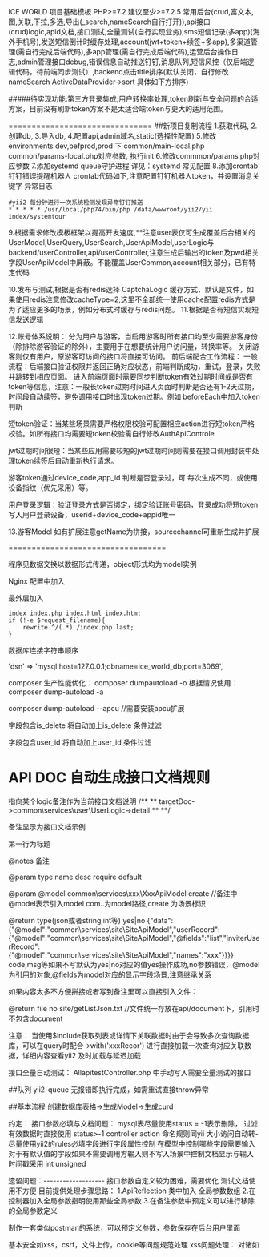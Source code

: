 ICE WORLD 
项目基础模板
PHP>=7.2 建议至少>=7.2.5
常用后台(crud,富文本,图,关联,下拉,多选,导出(_search,nameSearch自行打开)),api接口(crud)logic,apid文档,接口测试,全量测试(自行实现业务),sms短信记录(多app)(海外手机号),发送短信倒计时缓存处理,account(jwt+token+续签+多app),多渠道管理(需自行完成后端代码),多app管理(需自行完成后端代码),运营后台操作日志,admin管理接口debug,错误信息自动推送钉钉,消息队列,短信风控（仅后端逻辑代码，待前端同步测试）,backend点击title排序(默认关闭，自行修改nameSearch ActiveDataProvider->sort 具体如下方排序)

#####待实现功能:第三方登录集成,用户转换率处理,token刷新与安全问题的合适方案，目前没有刷新token方案不是太适合端token与更大的适用范围。


===============================
##新项目复制流程
1.获取代码,
2.创建db,
3.导入db,
4.配置api,admin域名,static(选择性配置)
5.修改environments dev,befprod,prod 下 common/main-local.php common/params-local.php对应参数, 执行init
6.修改commmon/params.php对应参数
7.添加systemd queue守护进程 详见：systemd 常见配置
8.添加crontab 钉钉错误提醒机器人 crontab代码如下,注意配置钉钉机器人token，并设置消息关键字 异常日志
```
#yii2 每分钟进行一次系统检测发现异常钉钉推送
* * * * * /usr/local/php74/bin/php /data/wwwroot/yii2/yii index/systemtour
```
9.根据需求修改模板框架以提高开发速度,**注意user表仅可生成覆盖后台相关的UserModel,UserQuery,UserSearch,UserApiModel,userLogic与backend/userController,api/userController,注意生成后输出的token及pwd相关字段UserApiModel中屏蔽。不能覆盖UserCommon,account相关部分，已有特定代码

10.发布与测试,根据是否有redis选择 CaptchaLogic 缓存方式，默认是文件，如果使用redis注意修改cacheType=2,这里不全部统一使用cache配置redis方式是为了适应更多的场景，例如分布式时缓存与redis问题。
11.根据是否有短信实现短信发送逻辑

12.账号体系说明：
分为用户与游客，当启用游客时所有接口均至少需要游客身份（除排除游客验证的除外），主要用于在想要统计用户访问量，转换率等。
关闭游客则仅有用户，原游客可访问的接口将直接可访问。
前后端配合工作流程：
一般流程：后端接口验证权限并返回正确对应状态，前端判断成功，重试，登录，失败 并跳转到相应页面。 进入前端页面时需要同步判断token有效过期时间或是否有token等信息，注意：一般长token过期时间进入页面时判断是否还有1-2天过期，时间段自动续签，避免调用接口时出现token过期。例如 beforeEach中加入token判断

短token验证：当某些场景需要严格权限校验可配置相应action进行短token严格校验。如所有接口均需要短token校验需自行修改AuthApiControle

jwt过期时间很短：当某些应用需要较短的jwt过期时间则需要在接口调用封装中处理token续签后自动重新执行请求。

游客token通过device_code,app_id 判断是否登录过，可 每次生成不同，或使用设备指纹（优先采用）等。

用户登录逻辑：验证登录方式是否绑定，绑定验证账号密码，登录成功将短token写入用户登录设备，userid+device_code+appid唯一

13.游客Model 如有扩展注意getName为拼接，sourcechannel可重新生成并扩展

==================================


程序见数据交换以数据形式传递，object形式均为model实例

Nginx 配置中加入

最外层加入
```nginx
index index.php index.html index.htm;
if (!-e $request_filename){
    rewrite ^/(.*) /index.php last;
}
```

数据库连接字符串顺序

'dsn' => 'mysql:host=127.0.0.1;dbname=ice_world_db;port=3069',

composer 生产性能优化：
composer dumpautoload -o
根据情况使用：
composer dump-autoload -a

composer dump-autoload --apcu //需要安装apcu扩展

字段包含is_delete 将自动加上is_delete 条件过滤

字段包含user_id 将自动加上user_id 条件过滤

API DOC 自动生成接口文档规则
===============================
指向某个logic备注作为当前接口文档说明
/**
** targetDoc->common\services\user\UserLogic->detail 
**
**/

备注显示为接口文档示例

第一行为标题

@notes 备注

@param type name desc require default

@param @model common\services\xxx\XxxApiModel create //备注中 @model表示引入model com..为model路径,create 为场景标识

@return type(json或者string,int等) yes|no {"data":{"@model":"common\services\site\SiteApiModel","userRecord":{"@model":"common\services\site\SiteApiModel","@fields":"list","inviterUserRecord":{"@model":"common\services\site\SiteApiModel","names":"xxx"}}}}
code,msg等如果不写默认为yes|no对应的值yes操作成功,no参数错误，@model为引用的对象,@fields为model对应的显示字段场景,注意继承关系

如果内容太多不方便拼接或者写到备注里可以直接引入文件：
     
 @return file no site/getListJson.txt //文件统一存放在api/document下，引用时不包含document

注意：
当使用$include获取列表或详情下关联数据时由于会导致多次查询数据库，可以在query时配合->with('xxxRecor') 进行直接加载一次查询对应关联数据，详细内容查看yii2 及时加载与延迟加载

接口全量自动测试：
AllapitestController.php 中手动写入需要全量测试的接口

##队列 yii2-queue
无报错即执行完成，如需重试直接throw异常

##基本流程
创建数据库表格->生成Model->生成curd

约定：
接口参数必填与文档问题：
mysql表尽量使用status = -1表示删除， 过滤有效数据时直接使用 status>-1
controller action 命名规则同yii 大小访问自动转-
尽量使用yii2的rules必填字段进行字段属性控制
在模型中控制哪些字段需要输入
对于有默认值的字段如果不需要调用方输入则不写入场景中控制文档显示与输入
时间戳采用 int unsigned 

遗留问题：-------------------
接口参数自定义较为困难，需要优化
测试文档使用不方便
目前提供处理步骤思路：
1.ApiReflection 类中加入 全局参数数组
2.在控制器加入全局参数指明使用那些全局参数
3.在备注参数中预定义可以进行移除的全局参数定义

制作一套类似postman的系统，可以预定义参数，参数保存在后台用户里面

基本安全如xss，csrf，文件上传，cookie等问题规范处理
xss问题处理：
对诸如<script>、<img>、<a>等标签进行过滤
像一些常见的符号，如<>在输入的时候要对其进行转换编码，这样做浏览器是不会对该标签进行解释执行的，同时也不影响显示效果
xss攻击要能达成往往需要较长的字符串，因此对于一些可以预期的输入可以通过限制长度强制截断来进行防御
例如：htmlspecialchars($string,ENT_QUOTES)
参考：https://blog.csdn.net/qq_33862644/article/details/79344684
https://zhuanlan.zhihu.com/p/52437131
https://segmentfault.com/q/1010000004067521
https://blog.csdn.net/levones/article/details/80654233
待测试更多细节与封装


```
composer 常用流程
1 初始化项目:
创建 composer.json，并添加依赖到的扩展包；
运行 composer install，安装扩展包并生成 composer.lock；
提交 composer.lock 到代码版本控制器中，如：git;

2.项目协作者安装现有项目 (如生产环境)
克隆项目后，根目录下直接运行 composer install 从 composer.lock 中安装 指定版本 的扩展包以及其依赖

3.为项目添加新扩展包 避免对全部包进行更新导致系统问题
使用 composer require vendor/package 添加扩展包；
提交更新后的 composer.json 和 composer.lock 到代码版本控制器中，如：git;
例如：composer require "phpspec/php-diff:^1.1.0"
例如：composer update "phpspec/php-diff"

优化composer 
composer dump-autoload -o（-o 等同于 --optimize,生产优先使用此优化）
composer dump-autoload --optimize  //生产优先使用此优化
或
composer dump-autoload -o --apcu 

```

```
console mysql 长连接配置
'persistent'            => true,    //长连接
或
 // 'attributes'        => array(PDO::ATTR_PERSISTENT => true),    //长连接
```

###自定义ide无提示时在ide_phpstorm_help_1231.php中加入对应对象

####or  $searchDataQuery->andWhere(['or',['like', 'name', $keyWord],['like', 'content', $keyWord]]);

#### hasOne hasMany 额外过滤条件andOnCondition()

####open cache最佳配置
zend_extension=opcache.so
opcache.enable=1
opcache.enable_cli=1
opcache.memory_consumption=256 ;内存大小
opcache.interned_strings_buffer=8
opcache.max_accelerated_files=100000 ;缓存文件数量尽可能大 yii2通常在几千内
opcache.max_wasted_percentage=5
opcache.use_cwd=1
opcache.validate_timestamps=1 ;是否开启时间检查 测试环境或非docker内建议开启大概会有1-2毫秒的性能损失，建议生产设置为0不进行检查
opcache.revalidate_freq=3 ;检查时间 测试尽可能短
;opcache.save_comments=0
opcache.consistency_checks=0
;opcache.optimization_level=0

####du -h --max-depth=1 /data/wwwroot 查看服务器文件大小

#### systemd 常见配置配置
yii-queue服务端任务队列 systemd
cd /etc/systemd/system
vim yii-queue@.service
``` 内容
[Unit]
Description=Yii Queue Worker %I
After=network.target
#After=mysql.service
#Requires=mysql.service

[Service]
User=root
Group=root
ExecStart=/usr/local/php74/bin/php /data/wwwroot/yii2/yii queue/listen --verbose
Restart=always
RestartSec=5
StartLimitInterval=0

[Install]
WantedBy=multi-user.target
```
systemctl daemon-reload

//设置3个自启动任务进程 每个tps 10左右
systemctl enable yii-queue@1 yii-queue@2 yii-queue@3

systemctl start yii-queue@1 yii-queue@2 yii-queue@3
systemctl status yii-queue@1 yii-queue@2 yii-queue@3
systemctl restart yii-queue@1 yii-queue@2 yii-queue@3

#systemctl 常用命令
systemd 命令
重新加载daemon 修改配置后均需要重进加载配置
systemctl daemon-reload

开机自启动
systemctl enable opus.service

关闭开机自启动
systemctl disable opus.service

开始 start,restart
systemctl restart opus.service

停止并不在处罚自动重启功能
systemctl stop opus.service

查看启动状态
systemctl status opus.service

# 显示尾部的最新10行日志
$ sudo journalctl -n

# 显示尾部指定行数的日志
$ sudo journalctl -n 20

# 实时滚动显示最新日志
$ sudo journalctl -f

# 查看指定服务的日志
$ sudo journalctl /usr/lib/systemd/systemd


######yii2-debug 环境配置 environments/dev params-local.php中配置 相关参数

##### 通用的跨平台跨语言加解密方案： AES/CBC/PKCS5Padding 按照此标准加解密基本可以通用所有语言

####jwt 通用方案及包
php jwt ：https://github.com/firebase/php-jwt
go jwt ：github.com/dgrijalva/jwt-go
python:pip install PyJWT

#### office excel 改用 phpoffice/phpspreadsheet包，PHPExcel已经停止维护

####浏览器唯一指纹预选方案：https://github.com/fingerprintjs/fingerprintjs

####强制使用索引 select *from table force index(user_id)...

####抛出异常并写入参数  $allArgs = func_get_args(); throw new \Exception('msg:'.json_encode($allArgs));

##@需要完善@ 搜索查找需要完善的地方

## mongodb 可选包： "yiisoft/yii2-mongodb": "^2.1"(yii2支持mongo但不支持objectID转换string,优先使用), "mongodb/mongodb": "1.6.0"(配合MongoLib原生使用,主要能对objectid作为string时使用), 可两个同时使用

###excel 导出 在search中

###短信相关内容在 SmsCommom 中指定对应参数 
### 真实环境发送短信逻辑代码需要自行维护 在SendMobileSmsJobs中
###开启国际海外手机号支持流程 需修改 getMobileAreaCode 获取area_code规则，AccountCommon::getMobileFormatReturnError 完善海外手机号验证
###海外手机号模式 通过area_code判断是否为0或者86限制后续保存或缓存key是否携带区号和-
```
$areaCode = SmsCommon::getMobileAreaCode(ComBase::getStrVal('area_code', $params));
$checkRes = AccountCommon::getMobileFormatReturnError($mobile,$areaCode);
$saveMobile = AccountCommon::getSaveMobile($mobile, $areaCode);
```


###提示文本的逗号统一采用中文模式下的逗号

###开启多app账号模式：AppCommon打开获取_app_id控制并完善鉴权

###使用 cache文件保存时注意 一定时间后使用： $cache = new FileCache(); $cache->gc(true); //回收过期缓存文件

###成功登录前验证扩展：AccountCommon::getBeforeLoginErrorCheck 续签采用相同逻辑，如果需要限制指定类型或状态不允许登录 扩展此方法,注意如果修改了用户status 正常判断方式，续签时可能也需要相应status 判断

### user 字段 status 表示用户目前状态 -1删除或注销，1正常，2冻结，只有1表示正常，其余值都表示无法正常使用

###游客表仅用作与访问表进行转化统计不做其他使用


#######表头sort排序 注意 GridView::widget 'class'=>'yii\grid\DataColumn' 需要带有 attribute
```
nameSearch 文件修改

  $dataProvider->setSort(false); // 默认关闭排序 使用设置为具体如下对应参数配合sort 及移除 $query->addOrderBy('<?php echo $idKey; ?> desc');

open：
        $dataProvider->setSort([
            'defaultOrder' => [
                'id' => SORT_DESC
            ],
            'attributes' => [
                'id' => [
                    'asc' => [
                        'id' => SORT_ASC,
                    ],
                    'desc' => [
                        'id' => SORT_DESC,
                    ],
                    'default' => SORT_ASC,
                ],
                'name' => [
                    'asc' => [
                        'name' => SORT_ASC
                    ],
                    'desc' => [
                        'name' => SORT_DESC,
                    ],
                    'default' => SORT_ASC,
                ]
            ]
        ]); // 开启排序并设置排序属性及内容
```

#########依赖内容版本更新
先当前termina设置代理,代理为本地实际值
set http_proxy=http://127.0.0.1:10809
set https_proxy=http://127.0.0.1:10809

对指定包执行更新 并显示细节 -vvv

composer update yiisoft/yii2 -vvv 或 composer update -vvv //执行全部更新

[感谢Yii](https://www.yiiframework.com/)

[感谢jetbrains为此项目提供的License](https://www.jetbrains.com/?from=IceWorld)